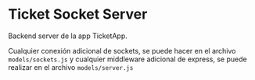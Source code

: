 # Ticket Socket Server

Backend server de la app TicketApp.

Cualquier conexión adicional de sockets, se puede hacer en el archivo ```models/sockets.js``` y cualquier middleware adicional de express, se puede realizar en el archivo ```models/server.js```
